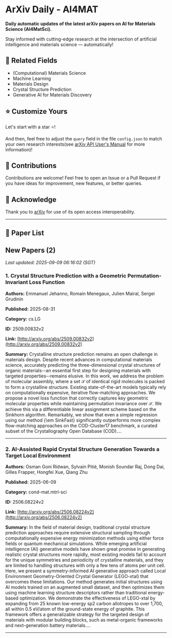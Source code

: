 # ArXiv Daily - AI4MAT

**Daily automatic updates of the latest arXiv papers on AI for Materials Science (AI4MatSci).** 

Stay informed with cutting-edge research at the intersection of artificial intelligence and materials science — automatically!

## :bookmark: Related Fields

- (Computational) Materials Science
- Machine Learning
- Materials Design
- Crystal Structure Prediction
- Generative AI for Materials Discovery

## :star: Customize Yours

Let's start with a star :star:!

And then, feel free to adjust the `query` field in the file `config.json` to match your own research interests(see [arXiv API User's Manual](https://info.arxiv.org/help/api/user-manual.html#51-details-of-query-construction) for more information)!

## :handshake: Contributions

Contributions are welcome!
 Feel free to open an Issue or a Pull Request if you have ideas for improvement, new features, or better queries.

## :blue_heart: ​Acknowledge

Thank you to [arXiv](https://arxiv.org/) for use of its open access interoperability.

---

## :scroll: Paper List


<!-- ARXIV_PAPERS_START -->

## New Papers (2)

*Last updated: 2025-09-09 06:16:02 (SGT)*

### 1. Crystal Structure Prediction with a Geometric Permutation-Invariant Loss Function

**Authors:** Emmanuel Jehanno, Romain Menegaux, Julien Mairal, Sergei Grudinin

**Published:** 2025-08-31

**Category:** cs.LG

**ID:** 2509.00832v2

**Link:** [http://arxiv.org/abs/2509.00832v2](http://arxiv.org/abs/2509.00832v2)

**Summary:** Crystalline structure prediction remains an open challenge in materials
design. Despite recent advances in computational materials science, accurately
predicting the three-dimensional crystal structures of organic materials--an
essential first step for designing materials with targeted properties--remains
elusive. In this work, we address the problem of molecular assembly, where a
set $\mathcal{S}$ of identical rigid molecules is packed to form a crystalline
structure. Existing state-of-the-art models typically rely on computationally
expensive, iterative flow-matching approaches. We propose a novel loss function
that correctly captures key geometric molecular properties while maintaining
permutation invariance over $\mathcal{S}$. We achieve this via a differentiable
linear assignment scheme based on the Sinkhorn algorithm. Remarkably, we show
that even a simple regression using our method {\em SinkFast} significantly
outperforms more complex flow-matching approaches on the COD-Cluster17
benchmark, a curated subset of the Crystallography Open Database (COD)....

---

### 2. AI-Assisted Rapid Crystal Structure Generation Towards a Target Local Environment

**Authors:** Osman Goni Ridwan, Sylvain Pitié, Monish Soundar Raj, Dong Dai, Gilles Frapper, Hongfei Xue, Qiang Zhu

**Published:** 2025-06-09

**Category:** cond-mat.mtrl-sci

**ID:** 2506.08224v2

**Link:** [http://arxiv.org/abs/2506.08224v2](http://arxiv.org/abs/2506.08224v2)

**Summary:** In the field of material design, traditional crystal structure prediction
approaches require extensive structural sampling through computationally
expensive energy minimization methods using either force fields or quantum
mechanical simulations. While emerging artificial intelligence (AI) generative
models have shown great promise in generating realistic crystal structures more
rapidly, most existing models fail to account for the unique symmetries and
periodicity of crystalline materials, and they are limited to handling
structures with only a few tens of atoms per unit cell. Here, we present a
symmetry-informed AI generative approach called Local Environment
Geometry-Oriented Crystal Generator (LEGO-xtal) that overcomes these
limitations. Our method generates initial structures using AI models trained on
an augmented small dataset, and then optimizes them using machine learning
structure descriptors rather than traditional energy-based optimization. We
demonstrate the effectiveness of LEGO-xtal by expanding from 25 known
low-energy sp2 carbon allotropes to over 1,700, all within 0.5 eV/atom of the
ground-state energy of graphite. This framework offers a generalizable strategy
for the targeted design of materials with modular building blocks, such as
metal-organic frameworks and next-generation battery materials....

---


<!-- ARXIV_PAPERS_END -->